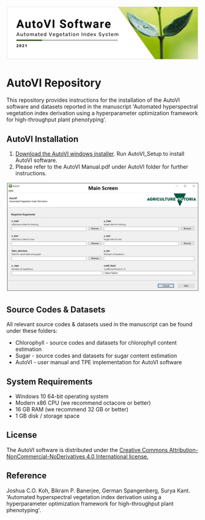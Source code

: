 ![Alt text](Splash.JPG)

# AutoVI Repository
This repository provides instructions for the installation of the AutoVI software and datasets reported in the manuscript 'Automated 
hyperspectral vegetation index derivation using a hyperparameter optimization framework for high-throughput plant phenotyping'.

## AutoVI Installation
1. [Download the AutoVI windows installer](https://www.dropbox.com/s/kom1polv1wvsymw/AutoVI_Setup.exe?dl=0). Run AutoVI_Setup to install AutoVI software. 
2. Please refer to the AutoVI Manual.pdf under AutoVI folder for further instructions. 

![Alt text](Main_screen.JPG)

## Source Codes & Datasets
All relevant source codes & datasets used in the manuscript can be found under these folders: 
* Chlorophyll - source codes and datasets for chlorophyll content estimation
* Sugar - source codes and datasets for sugar content estimation
* AutoVI - user manual and TPE implementation for AutoVI software

## System Requirements
* Windows 10 64-bit operating system 
* Modern x86 CPU (we recommend octacore or better)
* 16 GB RAM (we recommend 32 GB or better)
* 1 GB disk / storage space

## License
The AutoVI software is distributed under the [Creative Commons Attribution-NonCommercial-NoDerivatives 4.0 International
license.](https://creativecommons.org/licenses/by-nc-nd/4.0/)  

## Reference
Joshua C.O. Koh, Bikram P. Banerjee, German Spangenberg, Surya Kant. 'Automated hyperspectral vegetation index derivation
 using a hyperparameter optimization framework for high-throughput plant phenotyping'.
   

 
